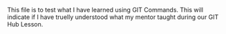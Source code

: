 

This file is to test what I have learned using GIT Commands.
This will indicate if I have truelly understood what my mentor taught during our GIT Hub Lesson.